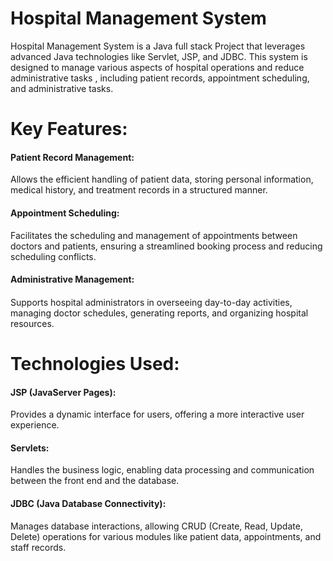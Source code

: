 # Hospital Management System
Hospital Management System is a Java full stack Project that leverages advanced Java technologies like Servlet, JSP, and JDBC. This system is designed to manage various aspects of hospital operations and reduce administrative tasks , including patient records, appointment scheduling, and administrative tasks.

# Key Features:
<h4>Patient Record Management:</h4> Allows the efficient handling of patient data, storing personal information, medical history, and treatment records in a structured manner.

<h4> Appointment Scheduling:</h4> Facilitates the scheduling and management of appointments between doctors and patients, ensuring a streamlined booking process and reducing scheduling conflicts.

<h4>Administrative Management:<h4></h4> Supports hospital administrators in overseeing day-to-day activities, managing doctor schedules, generating reports, and organizing hospital resources.


# Technologies Used:
<h4>JSP (JavaServer Pages):</h4> Provides a dynamic interface for users, offering a more interactive user experience.

<h4>Servlets:</h4> Handles the business logic, enabling data processing and communication between the front end and the database.

<h4>JDBC (Java Database Connectivity):</h4> Manages database interactions, allowing CRUD (Create, Read, Update, Delete) operations for various modules like patient data, appointments, and staff records.


